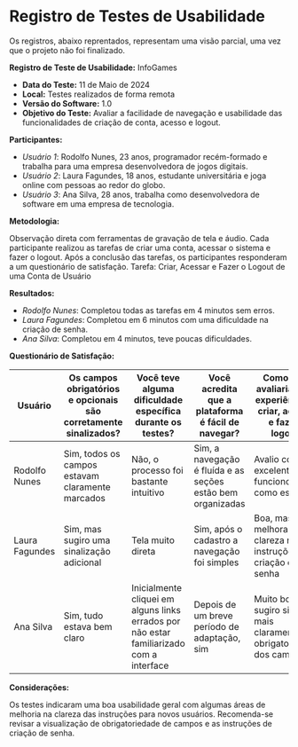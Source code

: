 # Registro de Testes de Usabilidade

Os registros, abaixo reprentados, representam uma visão parcial, uma vez que o projeto não foi finalizado.

__Registro de Teste de Usabilidade:__ InfoGames

* __Data do Teste:__ 11 de Maio de 2024
* __Local:__ Testes realizados de forma remota
* __Versão do Software:__ 1.0
* __Objetivo do Teste:__ Avaliar a facilidade de navegação e usabilidade das funcionalidades de criação de conta, acesso e logout.

__Participantes:__

* _Usuário 1_: Rodolfo Nunes, 23 anos, programador recém-formado e trabalha para uma empresa desenvolvedora de jogos digitais.
* _Usuário 2_: Laura Fagundes, 18 anos, estudante universitária e joga online com pessoas ao redor do globo.
* _Usuário 3_: Ana Silva, 28 anos, trabalha como desenvolvedora de software em uma empresa de tecnologia.


__Metodologia:__

Observação direta com ferramentas de gravação de tela e áudio. Cada participante realizou as tarefas de criar uma conta, acessar o sistema e fazer o logout. Após a conclusão das tarefas, os participantes responderam a um questionário de satisfação.
Tarefa: Criar, Acessar e Fazer o Logout de uma Conta de Usuário

__Resultados:__

* _Rodolfo Nunes_: Completou todas as tarefas em 4 minutos sem erros.
* _Laura Fagundes_: Completou em 6 minutos com uma dificuldade na criação de senha.
* _Ana Silva_: Completou em 4 minutos, teve poucas dificuldades.


__Questionário de Satisfação:__

| Usuário       | Os campos obrigatórios e opcionais são corretamente sinalizados? | Você teve alguma dificuldade específica durante os testes? | Você acredita que a plataforma é fácil de navegar? | Como você avaliaria a sua experiência de criar, acessar e fazer o logout? |
|---------------|----------------------------------------------------------------|----------------------------------------------------------|--------------------------------------------------|-------------------------------------------------------------------------------|
| Rodolfo Nunes    | Sim, todos os campos estavam claramente marcados              | Não, o processo foi bastante intuitivo                   | Sim, a navegação é fluída e as seções estão bem organizadas | Avalio como excelente, tudo funcionou como esperado                          |
| Laura Fagundes   | Sim, mas sugiro uma sinalização adicional                     | Tela muito direta                                        | Sim, após o cadastro a navegação foi simples    | Boa, mas melhoraria a clareza nas instruções de criação de senha             |
| Ana Silva | Sim, tudo estava bem claro                                    | Inicialmente cliquei em alguns links errados por não estar familiarizado com a interface | Depois de um breve período de adaptação, sim  | Muito boa, mas sugiro sinalizar mais claramente a obrigatoriedade dos campos |


__Considerações:__

Os testes indicaram uma boa usabilidade geral com algumas áreas de melhoria na clareza das instruções para novos usuários. Recomenda-se revisar a visualização de obrigatoriedade de campos e as instruções de criação de senha.


